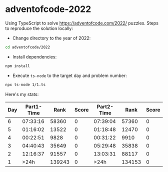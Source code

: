 # adventofcode-2022

Using TypeScript to solve https://adventofcode.com/2022/ puzzles.
Steps to reproduce the solution locally:

- Change directory to the year of 2022:

```bash
cd adventofcode/2022
```

- Install dependencies:

```bash
npm install
```

- Execute `ts-node` to the target day and problem number:

```bash
npx ts-node 1/1.ts
```

Here's my stats:

| Day | Part1-Time | Rank   | Score | Part2-Time | Rank   | Score |
| --- | ---------- | ------ | ----- | ---------- | ------ | ----- |
| 6   | 07:33:16   | 58360  | 0     | 07:39:04   | 57360  | 0     |
| 5   | 01:16:02   | 13522  | 0     | 01:18:48   | 12470  | 0     |
| 4   | 00:22:51   | 9828   | 0     | 00:31:22   | 9910   | 0     |
| 3   | 04:40:43   | 35649  | 0     | 05:29:48   | 35838  | 0     |
| 2   | 12:16:37   | 91557  | 0     | 13:03:31   | 88117  | 0     |
| 1   | >24h       | 139243 | 0     | >24h       | 134153 | 0     |
